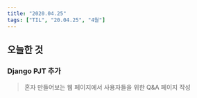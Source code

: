 ```yaml
---
title: "2020.04.25"
tags: ["TIL", "20.04.25", "4월"]
---
```


## 오늘한 것

### Django PJT 추가

>  혼자 만들어보는 웹 페이지에서 사용자들을 위한 Q&A 페이지 작성





